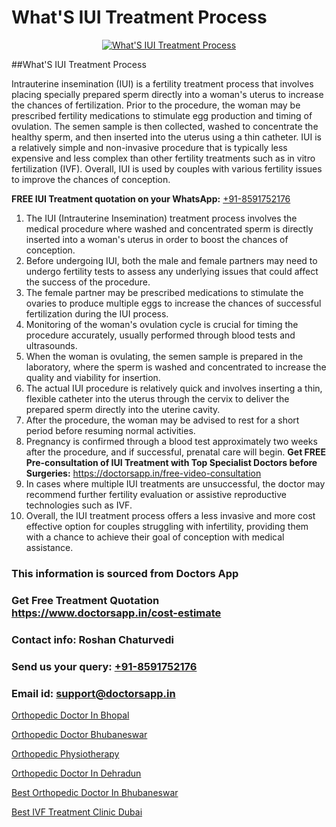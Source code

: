 # What'S IUI Treatment Process

<p align="center">
  <a href="https://doctorsapp.in/treatment/iui-treatment">
    <img src="https://doctorsapp.in/uploads/treatment_image/IUI.jpg" alt="What'S IUI Treatment Process">
  </a>
</p>
##What'S IUI Treatment Process

Intrauterine insemination (IUI) is a fertility treatment process that involves placing specially prepared sperm directly into a woman's uterus to increase the chances of fertilization. Prior to the procedure, the woman may be prescribed fertility medications to stimulate egg production and timing of ovulation. The semen sample is then collected, washed to concentrate the healthy sperm, and then inserted into the uterus using a thin catheter. IUI is a relatively simple and non-invasive procedure that is typically less expensive and less complex than other fertility treatments such as in vitro fertilization (IVF). Overall, IUI is used by couples with various fertility issues to improve the chances of conception.

**FREE IUI Treatment quotation on your WhatsApp:**  [+91-8591752176](https://api.whatsapp.com/send?phone=8591752176)

1) The IUI (Intrauterine Insemination) treatment process involves the medical procedure where washed and concentrated sperm is directly inserted into a woman's uterus in order to boost the chances of conception.
2) Before undergoing IUI, both the male and female partners may need to undergo fertility tests to assess any underlying issues that could affect the success of the procedure.
3) The female partner may be prescribed medications to stimulate the ovaries to produce multiple eggs to increase the chances of successful fertilization during the IUI process.
4) Monitoring of the woman's ovulation cycle is crucial for timing the procedure accurately, usually performed through blood tests and ultrasounds.
5) When the woman is ovulating, the semen sample is prepared in the laboratory, where the sperm is washed and concentrated to increase the quality and viability for insertion.
6) The actual IUI procedure is relatively quick and involves inserting a thin, flexible catheter into the uterus through the cervix to deliver the prepared sperm directly into the uterine cavity.
7) After the procedure, the woman may be advised to rest for a short period before resuming normal activities.
8) Pregnancy is confirmed through a blood test approximately two weeks after the procedure, and if successful, prenatal care will begin.
**Get FREE Pre-consultation of IUI Treatment with Top Specialist Doctors before Surgeries:** https://doctorsapp.in/free-video-consultation
9) In cases where multiple IUI treatments are unsuccessful, the doctor may recommend further fertility evaluation or assistive reproductive technologies such as IVF.
10) Overall, the IUI treatment process offers a less invasive and more cost effective option for couples struggling with infertility, providing them with a chance to achieve their goal of conception with medical assistance.

### This information is sourced from Doctors App 
### Get Free Treatment Quotation https://www.doctorsapp.in/cost-estimate
### Contact info: Roshan Chaturvedi 
### Send us your query: [+91-8591752176](https://api.whatsapp.com/send?phone=8591752176) 
### Email id: support@doctorsapp.in

[Orthopedic Doctor In Bhopal](https://www.linkedin.com/pulse/orthopedic-doctor-bhopal-knee-replacement-treatment-a2ike?trackingId=PFltbrFis%2F3txpT1RLD9OA%3D%3D&lipi=urn%3Ali%3Apage%3Ad_flagship3_company_admin%3BII%2FSNcWiSiigR90SV5cfEQ%3D%3D)

[Orthopedic Doctor Bhubaneswar](https://www.linkedin.com/pulse/orthopedic-doctor-bhubaneswar-doctorsapp-rajshahi-uvyke?trackingId=PpAHfBskUpLNMKSD06Gt6w%3D%3D&lipi=urn%3Ali%3Apage%3Ad_flagship3_company_admin%3BtGKQvLKET%2FOkWlJl4W0MBA%3D%3D)

[Orthopedic Physiotherapy](https://medium.com/@vimalrana22/orthopedic-physiotherapy-591046fcb03b)

[Orthopedic Doctor In Dehradun](https://medium.com/@vimalrana22/orthopedic-doctor-in-dehradun-a6c0bcc6ead0)

[Best Orthopedic Doctor In Bhubaneswar](https://doctors-apps.github.io/doctorsapp/best-orthopedic-doctor-in-bhubaneswar)

[Best IVF Treatment Clinic Dubai](https://doctors-apps.github.io/doctorsapp/best-ivf-treatment-clinic-dubai)

